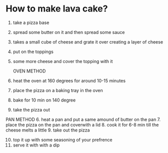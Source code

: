 # How to make lava cake? 

1. take a pizza base 
2. spread some butter on it and then spread some sauce
3. takes a small cube of cheese and grate it over creating a layer of cheese
4. put on the toppings 
5. some more cheese and cover the topping with it
 
   OVEN METHOD
6. heat the oven at 160 degrees for around 10-15 minutes
7. place the pizza on a baking tray in the oven 
8. bake for 10 min on 140 degree
9. take the pizza out 

  PAN METHOD
6. heat a pan and put a same amound of butter on the pan 
7. place the pizza on the pan and coverwith a lid
8. cook it for 6-8 min till the cheese melts a little
9. take out the pizza
 

10. top it up with some seasoning of your prefrence
11. serve it with with a dip 

